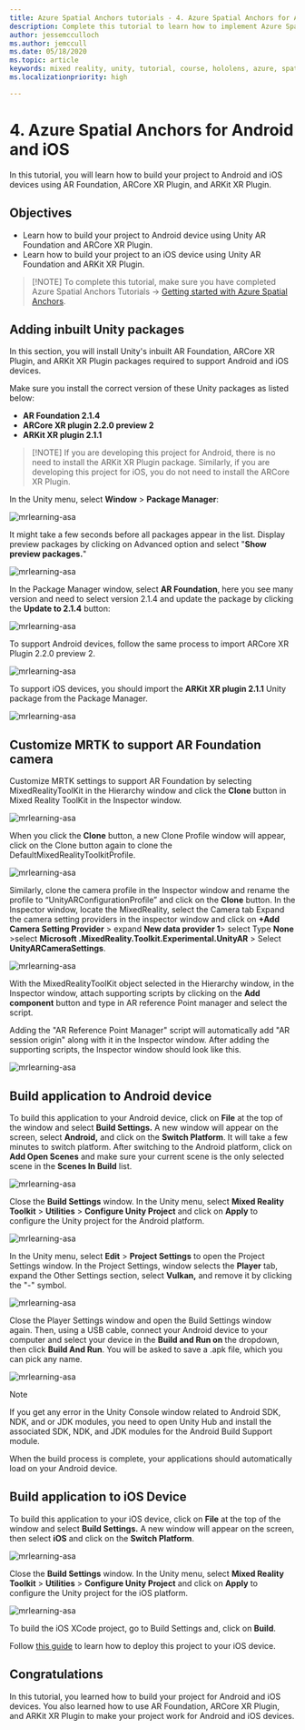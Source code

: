 ```yaml
---
title: Azure Spatial Anchors tutorials - 4. Azure Spatial Anchors for Android and iOS
description: Complete this tutorial to learn how to implement Azure Spatial Anchors within a mixed reality application.
author: jessemcculloch
ms.author: jemccull
ms.date: 05/18/2020
ms.topic: article
keywords: mixed reality, unity, tutorial, course, hololens, azure, spatial anchors
ms.localizationpriority: high

---
```


# 4. Azure Spatial Anchors for Android and iOS

In this tutorial, you will learn how to build your project to Android and iOS devices using AR Foundation, ARCore XR Plugin, and ARKit XR Plugin.

## Objectives

* Learn how to build your project to Android device using Unity AR Foundation and ARCore XR Plugin.
* Learn how to build your project to an iOS device using Unity AR Foundation and ARKit XR Plugin.

> [!NOTE] To complete this tutorial, make sure you have completed Azure Spatial Anchors Tutorials -> [Getting started with Azure Spatial Anchors](mrlearning-asa-ch1.md).

## Adding inbuilt Unity packages

In this section, you will install Unity's inbuilt AR Foundation, ARCore XR Plugin, and ARKit XR Plugin packages required to support Android and iOS devices.

Make sure you install the correct version of these Unity packages as listed below:

* **AR Foundation 2.1.4**
* **ARCore XR plugin 2.2.0 preview 2**
* **ARKit XR plugin 2.1.1**

> [!NOTE] If you are developing this project for Android, there is no need to install the ARKit XR Plugin package. Similarly, if you are developing this project for iOS, you do not need to install the ARCore XR Plugin.

In the Unity menu, select **Window** > **Package Manager**:

![mrlearning-asa](images/mrlearning-asa/tutorial4-section1-step1-1.png)

It might take a few seconds before all packages appear in the list. Display preview packages by clicking on Advanced option and select "**Show preview packages.**"

![mrlearning-asa](images/mrlearning-asa/tutorial4-section1-step1-2.png)

In the Package Manager window, select **AR Foundation**, here you see many version and need to select version 2.1.4 and update the package by clicking the **Update to 2.1.4** button:

![mrlearning-asa](images/mrlearning-asa/tutorial4-section1-step1-3.png)

To support Android devices, follow the same process to import ARCore XR Plugin 2.2.0 preview 2.

![mrlearning-asa](images/mrlearning-asa/tutorial4-section1-step1-4.png)

To support iOS devices, you should import the **ARKit XR plugin 2.1.1** Unity package from the Package Manager.

![mrlearning-asa](images/mrlearning-asa/tutorial4-section1-step1-5.png)

## Customize MRTK to support AR Foundation camera

Customize MRTK settings to support AR Foundation by selecting MixedRealityToolKit in the Hierarchy window and click the **Clone** button in Mixed Reality ToolKit in the Inspector window.

![mrlearning-asa](images/mrlearning-asa/tutorial4-section2-step1-1.png)

When you click the **Clone** button, a new Clone Profile window will appear, click on the Clone button again to clone the DefaultMixedRealityToolkitProfile.

![mrlearning-asa](images/mrlearning-asa/tutorial4-section2-step1-2.png)

Similarly, clone the camera profile in the Inspector window and rename the profile to “UnityARConfigurationProfile” and click on the **Clone** button. In the Inspector window, locate the MixedReality, select the Camera tab Expand the camera setting providers in the inspector window and click on **+Add Camera Setting Provider** > expand **New data provider 1**> select Type **None** >select **Microsoft .MixedReality.Toolkit.Experimental.UnityAR** > Select **UnityARCameraSettings**.

![mrlearning-asa](images/mrlearning-asa/tutorial4-section2-step1-3.png)

With the MixedRealityToolKit object selected in the Hierarchy window, in the Inspector window, attach supporting scripts by clicking on the **Add component** button and type in AR reference Point manager and select the script.

Adding the  "AR Reference Point Manager" script will automatically add "AR session origin" along with it in the Inspector window. After adding the supporting scripts, the Inspector window should look like this.

![mrlearning-asa](images/mrlearning-asa/tutorial4-section2-step1-4.png)

## Build application to Android device

To build this application to your Android device, click on **File** at the top of the window and select **Build Settings.** A new window will appear on the screen, select **Android,** and click on the **Switch Platform**. It will take a few minutes to switch platform. After switching to the Android platform, click on **Add Open Scenes** and make sure your current scene is the only selected scene in the **Scenes In Build** list.

![mrlearning-asa](images/mrlearning-asa/tutorial4-section3-step1-1.png)

Close the **Build Settings** window. In the Unity menu, select **Mixed Reality Toolkit** > **Utilities** > **Configure Unity Project** and click on **Apply** to configure the Unity project for the Android platform.

![mrlearning-asa](images/mrlearning-asa/tutorial4-section3-step1-2.png)

In the Unity menu, select **Edit** > **Project Settings** to open the Project Settings window. In the Project Settings, window selects the **Player** tab, expand the Other Settings section, select **Vulkan,** and remove it by clicking the "-" symbol.

![mrlearning-asa](images/mrlearning-asa/tutorial4-section3-step1-3.png)

Close the Player Settings window and open the Build Settings window again. Then, using a USB cable, connect your Android device to your computer and select your device in the **Build and Run on** the dropdown, then click **Build And Run**. You will be asked to save a .apk file, which you can pick any name.

![mrlearning-asa](images/mrlearning-asa/tutorial4-section3-step1-4.png)

> [!NOTE]
> If you get any error in the Unity Console window related to Android SDK, NDK, and or JDK modules, you need to open Unity Hub and install the associated SDK, NDK, and JDK modules for the Android Build Support module.

When the build process is complete, your applications should automatically load on your Android device.

## Build application to iOS Device

To build this application to your iOS device, click on **File** at the top of the window and select **Build Settings.** A new window will appear on the screen, then select **iOS** and click on the **Switch Platform**.

![mrlearning-asa](images/mrlearning-asa/tutorial4-section4-step1-1.png)

Close the **Build Settings** window. In the Unity menu, select **Mixed Reality Toolkit** > **Utilities** > **Configure Unity Project** and click on **Apply** to configure the Unity project for the iOS platform.

![mrlearning-asa](images/mrlearning-asa/tutorial4-section4-step1-2.png)

To build the iOS XCode project, go to Build Settings and, click on **Build**.

Follow [this guide](https://docs.microsoft.com/azure/spatial-anchors/quickstarts/get-started-unity-ios#export-the-xcode-project) to learn how to deploy this project to your iOS device.

## Congratulations

In this tutorial, you learned how to build your project for Android and iOS devices. You also learned how to use AR Foundation, ARCore XR Plugin, and ARKit XR Plugin to make your project work for Android and iOS devices.
